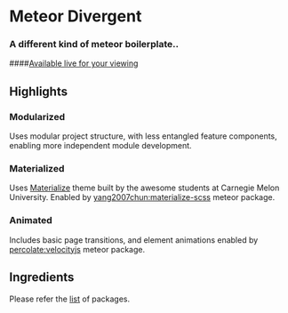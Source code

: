 # Meteor Divergent
### A different kind of meteor boilerplate..

####[Available live for your viewing](http://divergent.meteor.com)

## Highlights

### Modularized
Uses modular project structure, with less entangled feature components, enabling more independent module development.

### Materialized
Uses <a href="http://materializecss.com/about.html">Materialize</a> theme built by the awesome students at Carnegie Melon University. Enabled by <a href="https://atmospherejs.com/yang2007chun/materialize-scss">yang2007chun:materialize-scss</a> meteor package.

### Animated
Includes basic page transitions, and element animations enabled by <a href="https://atmospherejs.com/percolate/velocityjs">percolate:velocityjs</a> meteor package.


## Ingredients
Please refer the [list](./.meteor/packages) of packages.

